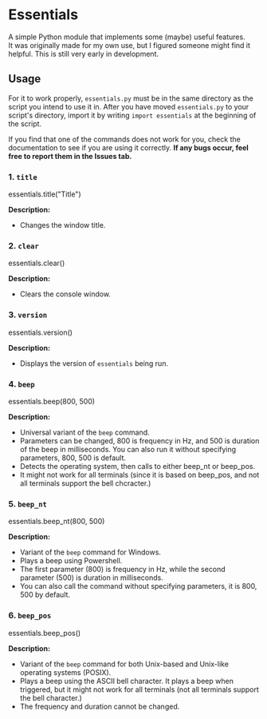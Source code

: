 # Essentials

A simple Python module that implements some (maybe) useful features.  
It was originally made for my own use, but I figured someone might find it helpful.
This is still very early in development.

## Usage

For it to work properly, `essentials.py` must be in the same directory as the script you intend to use it in.
After you have moved `essentials.py` to your script's directory, import it by writing `import essentials` at the beginning of the script.

If you find that one of the commands does not work for you, check the documentation to see if you are using it correctly.
**If any bugs occur, feel free to report them in the Issues tab.**

### 1. `title`
essentials.title("Title")

**Description:**  
- Changes the window title.

### 2. `clear`
essentials.clear()

**Description:**  
- Clears the console window.

### 3. `version`
essentials.version()

**Description:**  
- Displays the version of `essentials` being run.

### 4. `beep`
essentials.beep(800, 500)

**Description:**
- Universal variant of the `beep` command.
- Parameters can be changed, 800 is frequency in Hz, and 500 is duration of the beep in milliseconds. You can also run it without specifying parameters, 800, 500 is default.
- Detects the operating system, then calls to either beep_nt or beep_pos.
- It might not work for all terminals (since it is based on beep_pos, and not all terminals support the bell chcracter.)

### 5. `beep_nt`
essentials.beep_nt(800, 500)

**Description:**
- Variant of the `beep` command for Windows.
- Plays a beep using Powershell.
- The first parameter (800) is frequency in Hz, while the second parameter (500) is duration in milliseconds.
- You can also call the command without specifying parameters, it is 800, 500 by default.

### 6. `beep_pos`
essentials.beep_pos()

**Description:**
- Variant of the `beep` command for both Unix-based and Unix-like operating systems (POSIX).
- Plays a beep using the ASCII bell character. It plays a beep when triggered, but it might not work for all terminals (not all terminals support the bell character.)
- The frequency and duration cannot be changed.
